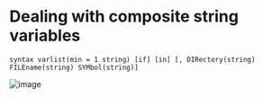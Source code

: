# Dealing with composite string variables
``syntax varlist(min = 1 string) [if] [in] [, DIRectory(string) FILEname(string) SYMbol(string)]``

![image](https://user-images.githubusercontent.com/60907709/115999002-42686400-a5ea-11eb-8943-b325c036260c.png)
